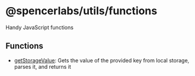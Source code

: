 # @spencerlabs/utils/functions

Handy JavaScript functions

## Functions

- [getStorageValue](./getStorageValue/README.md): Gets the value of the provided key from local storage, parses it, and returns it
